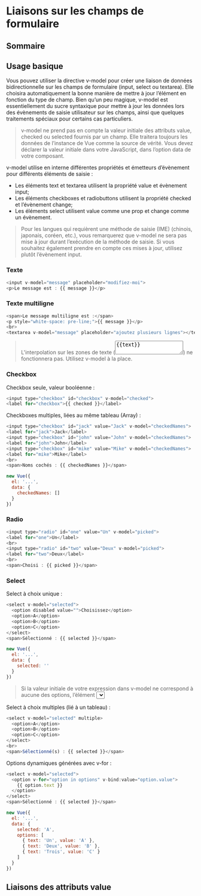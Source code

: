 # Liaisons sur les champs de formulaire

## Sommaire

## Usage basique

Vous pouvez utiliser la directive v-model pour créer une liaison de données bidirectionnelle sur les champs de formulaire (input, select ou textarea). Elle choisira automatiquement la bonne manière de mettre à jour l’élément en fonction du type de champ. Bien qu’un peu magique, v-model est essentiellement du sucre syntaxique pour mettre à jour les données lors des évènements de saisie utilisateur sur les champs, ainsi que quelques traitements spéciaux pour certains cas particuliers.

> v-model ne prend pas en compte la valeur initiale des attributs value, checked ou selected fournis par un champ. Elle traitera toujours les données de l’instance de Vue comme la source de vérité. Vous devez déclarer la valeur initiale dans votre JavaScript, dans l’option data de votre composant.

v-model utilise en interne différentes propriétés et émetteurs d’évènement pour différents éléments de saisie :

* Les éléments text et textarea utilisent la propriété value et évènement input;
* Les éléments checkboxes et radiobuttons utilisent la propriété checked et l’évènement change;
* Les éléments select utilisent value comme une prop et change comme un évènement.

> Pour les langues qui requièrent une méthode de saisie (IME) (chinois, japonais, coréen, etc.), vous remarquerez que v-model ne sera pas mise à jour durant l’exécution de la méthode de saisie. Si vous souhaitez également prendre en compte ces mises à jour, utilisez plutôt l’évènement input.

### Texte

```javascript
<input v-model="message" placeholder="modifiez-moi">
<p>Le message est : {{ message }}</p>
```

### Texte multiligne

```javascript
<span>Le message multiligne est :</span>
<p style="white-space: pre-line;">{{ message }}</p>
<br>
<textarea v-model="message" placeholder="ajoutez plusieurs lignes"></textarea>
```

> L'interpolation sur les zones de texte (<textarea>{{text}}</textarea>) ne fonctionnera pas. Utilisez v-model à la place.

### Checkbox

Checkbox seule, valeur booléenne :

```javascript
<input type="checkbox" id="checkbox" v-model="checked">
<label for="checkbox">{{ checked }}</label>
```

Checkboxes multiples, liées au même tableau (Array) :

```javascript
<input type="checkbox" id="jack" value="Jack" v-model="checkedNames">
<label for="jack">Jack</label>
<input type="checkbox" id="john" value="John" v-model="checkedNames">
<label for="john">John</label>
<input type="checkbox" id="mike" value="Mike" v-model="checkedNames">
<label for="mike">Mike</label>
<br>
<span>Noms cochés : {{ checkedNames }}</span>

new Vue({
  el: '...',
  data: {
    checkedNames: []
  }
})
```

### Radio

```javascript
<input type="radio" id="one" value="Un" v-model="picked">
<label for="one">Un</label>
<br>
<input type="radio" id="two" value="Deux" v-model="picked">
<label for="two">Deux</label>
<br>
<span>Choisi : {{ picked }}</span>
```

### Select

Select à choix unique :

```javascript
<select v-model="selected">
  <option disabled value="">Choisissez</option>
  <option>A</option>
  <option>B</option>
  <option>C</option>
</select>
<span>Sélectionné : {{ selected }}</span>

new Vue({
  el: '...',
  data: {
    selected: ''
  }
})
```

> Si la valeur initiale de votre expression dans v-model ne correspond à aucune des options, l’élément <select> va faire le rendu dans un état « non sélectionné ». Sur iOS cela va conduire l’utilisateur à ne pas pouvoir sélectionner le premier élément car aucun évènement change n’est déclenché dans ce cas. Il est cependant recommandé de fournir une option désactivée avec une valeur vide comme dans l’exemple ci-dessus.

Select à choix multiples (lié à un tableau) :

```javascript
<select v-model="selected" multiple>
  <option>A</option>
  <option>B</option>
  <option>C</option>
</select>
<br>
<span>Sélectionné(s) : {{ selected }}</span>
```

Options dynamiques générées avec v-for :

```javascript
<select v-model="selected">
  <option v-for="option in options" v-bind:value="option.value">
    {{ option.text }}
  </option>
</select>
<span>Sélectionné : {{ selected }}</span>

new Vue({
  el: '...',
  data: {
    selected: 'A',
    options: [
      { text: 'Un', value: 'A' },
      { text: 'Deux', value: 'B' },
      { text: 'Trois', value: 'C' }
    ]
  }
})
```

## Liaisons des attributs value

